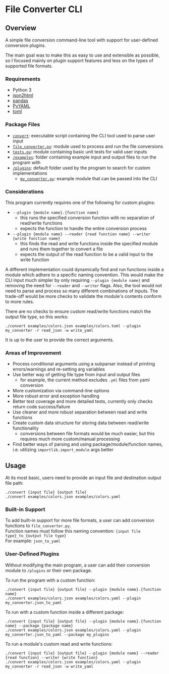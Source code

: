 # File Converter CLI

## Overview
A simple file conversion command-line tool with support for user-defined conversion plugins.

The main goal was to make this as easy to use and extensible as possible, so I focused mainly on plugin support features and less on the types of supported file formats.

### Requirements
- Python 3
- [json2html](https://pypi.org/project/json2html/)
- [pandas](https://pandas.pydata.org/)
- [PyYAML](https://pypi.org/project/PyYAML/)
- [toml](https://pypi.org/project/toml/)

### Package Files
- [`convert`](convert): executable script containing the CLI tool used to parse user input
- [`file_converter.py`](file_converter.py): module used to process and run the file conversions
- [`tests.py`](tests.py): module containing basic unit tests for valid user inputs
- [`/examples`](examples): folder containing example input and output files to run the program with
- [`/plugins`](plugins): default folder used by the program to search for custom implementations
    - [`my_converter.py`](my_converter.py): example module that can be passed into the CLI

### Considerations

This program currently requires one of the following for custom plugins:
- `--plugin {module name}.{function name}`
    - this runs the specified conversion function with no separation of read/write functions
    - expects the function to handle the entire conversion process
- `--plugin {module name} --reader {read function name} --writer {write function name}`
    - this finds the read and write functions inside the specified module and runs them together to convert a file
    - expects the output of the read function to be a valid input to the write function

A different implementation could dynamically find and run functions inside a module which adhere to a specific naming convention. This would make the CLI input much simpler by only requiring `--plugin {module name}` and removing the need for `--reader` and `--writer` flags. Also, the tool would not need to parse and process so many different combinations of inputs. The trade-off would be more checks to validate the module's contents conform to more rules.

There are no checks to ensure custom read/write functions match the output file type, so this works:

    ./convert examples/colors.json examples/colors.toml --plugin my_converter -r read_json -w write_yaml

It is up to the user to provide the correct arguments.

### Areas of Improvement
- Process conditional arguments using a subparser instead of printing errors/warnings and re-setting arg variables
- Use better way of getting file type from input and output files
    - for example, the current method excludes `.yml` files from yaml conversion
- More customization via command-line options
- More robust error and exception handling
- Better test coverage and more detailed tests, currently only checks return code success/failure
- Use cleaner and more robust separation between read and write functions
- Create custom data structure for storing data between read/write functionality
    - conversions between file formats would be much easier, but this requires much more custom/manual processing
- Find better ways of parsing and using package/module/function names, i.e. utilizing `importlib.import_module` args better

## Usage

At its most basic, users need to provide an input file and destination output file path:

    ./convert {input file} {output file}
    ./convert examples/colors.json examples/colors.yaml

### Built-in Support
To add built-in support for more file formats, a user can add conversion functions to `file_converter.py`.\
Function names must follow this naming convention: `{input file type}_to_{output file type}`\
For example: `json_to_yaml`

### User-Defined Plugins
Without modifying the main program, a user can add their conversion module to `/plugins` or their own package.

To run the program with a custom function:

    ./convert {input file} {output file} --plugin {module name}.{function name}
    ./convert examples/colors.json examples/colors.yaml --plugin my_converter.json_to_yaml

To run with a custom function inside a different package:

    ./convert {input file} {output file} --plugin {module name}.{function name} --package {package name}
    ./convert examples/colors.json examples/colors.yaml --plugin my_converter.json_to_yaml --package my_plugins

To run a module's custom read and write functions:

    ./convert {input file} {output file} --plugin {module name} --reader {read function} --writer {write function}
    ./convert examples/colors.json examples/colors.yaml --plugin my_converter -r read_json -w write_yaml
